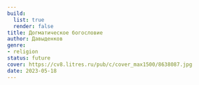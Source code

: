 ```yaml
---
build:
  list: true
  render: false
title: Догматическое богословие
author: Давыденков
genre:
- religion
status: future
cover: https://cv8.litres.ru/pub/c/cover_max1500/8638087.jpg
date: 2023-05-18
---
```


